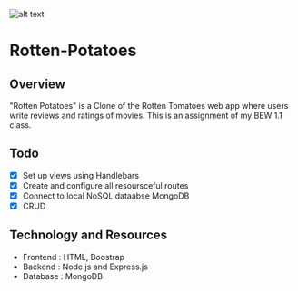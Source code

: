 ![alt text](https://img.tesco.com/Groceries/pi/000/0262410000000/IDShot_540x540.jpg)

# Rotten-Potatoes

## Overview 

"Rotten Potatoes" is a Clone of the Rotten Tomatoes web app where users write reviews and ratings of movies. This is an assignment of my BEW 1.1 class.

## Todo

- [x] Set up views using Handlebars
- [x] Create and configure all resoursceful routes
- [x] Connect to local NoSQL dataabse MongoDB
- [x] CRUD

## Technology and Resources  

* Frontend : HTML, Boostrap
* Backend : Node.js and Express.js
* Database : MongoDB
